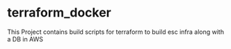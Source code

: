 # terraform_docker
This Project contains build scripts for terraform to build esc infra along with a DB in AWS

